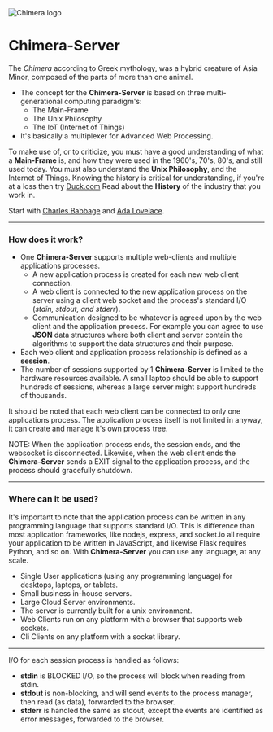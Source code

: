 <img  src="http://www.cloud3000.com/img/chimera_sm.png" alt="Chimera logo">


# Chimera-Server
 The *Chimera* according to Greek mythology, was a hybrid creature of Asia Minor, composed of the parts of more than one animal.


- The concept for the **Chimera-Server** is based on three multi-generational computing paradigm's:
  - The Main-Frame
  - The Unix Philosophy
  - The IoT (Internet of Things)
- It's basically a multiplexer for Advanced Web Processing.
  
To make use of, or to criticize, you must have a good understanding of what a **Main-Frame** is, and how they were used in the 1960's, 70's, 80's, and still used today. You must also understand the **Unix Philosophy**, and the Internet of Things. Knowing the history is critical for understanding, if you're at a loss then try [Duck.com](https://www.Duck.com "The DuckDuckGo Search engine") Read about the **History** of the industry that you work in. 

Start with [Charles Babbage](https://www.youtube.com/watch?v=_mldLwKvT-M "Charles Babbage Biography") and 
[Ada Lovelace]( https://www.youtube.com/watch?v=IZptxisyVqQ "Ada Lovelace Biography").

---
### **How does it work?**
- One **Chimera-Server** supports multiple web-clients and multiple applications processes.
  - A new application process is created for each new web client connection.
  + A web client is connected to the new application process on the server using a client web socket and the process's standard I/O (*stdin, stdout, and stderr*).
  + Communication designed to be whatever is agreed upon by the web client and the application process. For example you can agree to use **JSON** data structures where both client and server contain the algorithms to support the data structures and their purpose.
- Each web client and application process relationship is defined as a **session**.
- The number of sessions supported by 1 **Chimera-Server** is limited to the hardware resources available. A small laptop should be able to support hundreds of sessions, whereas a large server might support hundreds of thousands.

It should be noted that each web client can be connected to only one applications process. The application process itself is not limited in anyway, it can create and manage it's own process tree. 

NOTE: When the application process ends, the session ends, and the websocket is disconnected. Likewise, when the web client ends the **Chimera-Server** sends a EXIT signal to the application process, and the process should gracefully shutdown.

---
### Where can it be used?
It's important to note that the application process can be written in any programming language that supports standard I/O. This is difference than most application frameworks, like nodejs, express, and socket.io all require your application to be written in JavaScript, and likewise Flask requires Python, and so on. With **Chimera-Server** you can use any language, at any scale. 
- Single User applications (using any programming language) for desktops, laptops, or tablets.
- Small business in-house servers.
- Large Cloud Server environments.
- The server is currently built for a unix environment.
- Web Clients run on any platform with a browser that supports web sockets.
- Cli Clients on any platform with a socket library.
  
---


I/O for each session process is handled as follows:
  - **stdin** is BLOCKED I/O, so the process will block when reading from stdin.
  - **stdout** is non-blocking, and will send events to the process manager, then read (as data),  forwarded to the browser.
  - **stderr** is handled the same as stdout, except the events are identified as error messages, forwarded to the browser.
